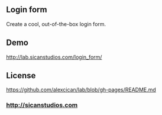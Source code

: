 ## Login form
Create a cool, out-of-the-box login form.

## Demo
http://lab.sicanstudios.com/login_form/

## License
https://github.com/alexcican/lab/blob/gh-pages/README.md

### http://sicanstudios.com